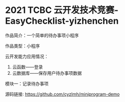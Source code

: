 # 2021 TCBC 云开发技术竞赛-EasyChecklist-yizhenchen

作品简介：一个简单的待办事项小程序

作品类型：小程序

云开发能力应用情况：

1. 云函数——登录
2. 云数据库——保存用户待办事项数据

模块一：记录待办事项

源码链接: https://github.com/cyzlmh/miniprogram-demo
